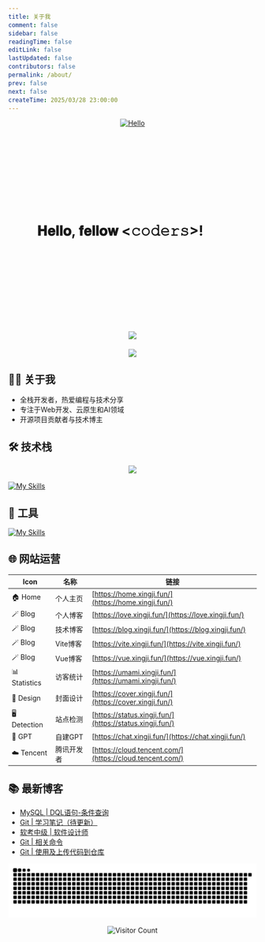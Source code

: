 ```yaml
---
title: 关于我
comment: false
sidebar: false
readingTime: false
editLink: false
lastUpdated: false
contributors: false
permalink: /about/
prev: false
next: false
createTime: 2025/03/28 23:00:00
---
```


<center>
  <a href="https://home.xingji.fun/">
    <img src="/images/hello.png" alt="Hello">
  </a>
</center>

<div style="display: flex; justify-content: center; align-items: center; height: 10vh;">
  <h1 align="center">𝐇𝐞𝐥𝐥𝐨, 𝐟𝐞𝐥𝐥𝐨𝐰 <𝚌𝚘𝚍𝚎𝚛𝚜></𝚌𝚘𝚍𝚎𝚛𝚜>!</h1>
  <div style="display: flex; justify-content: center; align-items: center; height: 10vh;">
    <img src="/images/image.gif" width="50px" alt="">
  </div>
</div>

<p align="center">
<img src="https://readme-typing-svg.demolab.com?font=Orbitron&size=25&pause=1000&center=true&vCenter=true&random=false&width=600&lines=Welcome+to+my+GitHub+profile+page!;I+am+XINGJI+obsessed+with+programming!" />
</p>

<p align="center"><img align="center" width="280" src="/images/menu-logo.svg#gh-dark-mode-only"/></p>

## 👨‍💻 关于我
- 全栈开发者，热爱编程与技术分享
- 专注于Web开发、云原生和AI领域
- 开源项目贡献者与技术博主

## 🛠️ 技术栈
<p align="center">
  <a href="https://skillicons.dev">
    <img src="https://skillicons.dev/icons?i=github,git,c,java,js,css,kali,ubuntu,linux,idea,eclipse,vscode,visualstudio,webstorm,sublime,vercel,netlify" />
  </a>
</p>

[![My Skills](https://skillicons.dev/icons?i=c,go,rust,python,arduino,lua,nodejs,php,react,next,vue,nuxt,angular,express,tailwindcss,redux,bootstrap,html,css,js,jquery,ts,less,scss,fastapi,django,flask,pytorch,tensorflow,opencv,qt,electron,tauri,threejs)](https://skillicons.dev)

## 🔨 工具
[![My Skills](https://skillicons.dev/icons?i=mysql,sqlite,redis,postgresql,rabbitmq,docker,kubernetes,nginx,git,npm,pnpm,yarn,vite,vitest,webpack,babel,cmake,anaconda,github,grafana,githubactions,jenkins,figma,aws,azure,gcp,cloudflare,vercel,netlify,heroku)](https://skillicons.dev)

## 🌐 网站运营
| Icon         | 名称       | 链接                                                               |
| ------------ | ---------- | ------------------------------------------------------------------ |
| 🏠 Home       | 个人主页   | [https://home.xingji.fun/](https://home.xingji.fun/)               |
| 🪄 Blog       | 个人博客   | [https://love.xingji.fun/](https://love.xingji.fun/)               |
| 🪄 Blog       | 技术博客   | [https://blog.xingji.fun/](https://blog.xingji.fun/)               |
| 🪄 Blog       | Vite博客   | [https://vite.xingji.fun/](https://vite.xingji.fun/)               |
| 🪄 Blog       | Vue博客    | [https://vue.xingji.fun/](https://vue.xingji.fun/)                 |
| 📊 Statistics | 访客统计   | [https://umami.xingji.fun/](https://umami.xingji.fun/)             |
| 🎨 Design     | 封面设计   | [https://cover.xingji.fun/](https://cover.xingji.fun/)             |
| 🖥️ Detection  | 站点检测   | [https://status.xingji.fun/](https://status.xingji.fun/)           |
| 🤖 GPT        | 自建GPT    | [https://chat.xingji.fun/](https://chat.xingji.fun/)               |
| ☁️ Tencent    | 腾讯开发者 | [https://cloud.tencent.com/](https://cloud.tencent.com/)           |

## 📚 最新博客
<!-- BLOG-POST-LIST:START -->
- [MySQL | DQL语句-条件查询](https://vite.xingji.fun/Notes/MySQL/DQL语句-条件查询.html)
- [Git | 学习笔记（待更新）](https://vite.xingji.fun/Notes/Git/Git-学习笔记.html)
- [软考中级 | 软件设计师](https://vite.xingji.fun/Exam/SDE/软考中级-软件设计师.html)
- [Git | 相关命令](https://vite.xingji.fun/Notes/Git/Git-相关命令.html)
- [Git | 使用及上传代码到仓库](https://vite.xingji.fun/Notes/Git/Git使用及上传代码到仓库.html)
<!-- BLOG-POST-LIST:END -->

<center>
  <picture>
    <source media="(prefers-color-scheme: dark)" srcset="https://raw.githubusercontent.com/XingJi-love/XingJi-love//output/github-contribution-grid-snake-dark.svg">
    <source media="(prefers-color-scheme: light)" srcset="https://raw.githubusercontent.com/XingJi-love/XingJi-love/output/github-contribution-grid-snake.svg">
    <img alt="github contribution grid snake animation" src="https://raw.githubusercontent.com/XingJi-love/XingJi-love/output/github-contribution-grid-snake.svg">
  </picture>
</center>

<p align="center">
    <img src="https://profile-counter.glitch.me/XingJi-love/count.svg" alt="Visitor Count" />
</p>